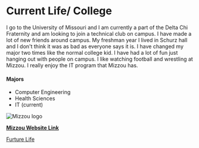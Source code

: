 # Current Life/ College

I go to the University of Missouri and I am currently a part of the Delta Chi Fraternity and am looking to join a technical club on campus.  I have made a lot of new friends around campus.  My freshman year I lived in Schurz hall and I don't think it was as bad as everyone says it is.  I have changed my major two times like the normal college kid.  I have had a lot of fun just hanging out with people on campus.  I like watching football and wrestling at Mizzou.  I really enjoy the IT program that Mizzou has.    

#### Majors
- Computer Engineering
- Health Sciences
- IT (current)

![Mizzou logo](https://i.pinimg.com/originals/a0/e5/0e/a0e50e092d77f31fbbfeedbb97406f24.png)

[**Mizzou Website Link**](https://missouri.edu/)

[Furture Life](FutureLife.md)

